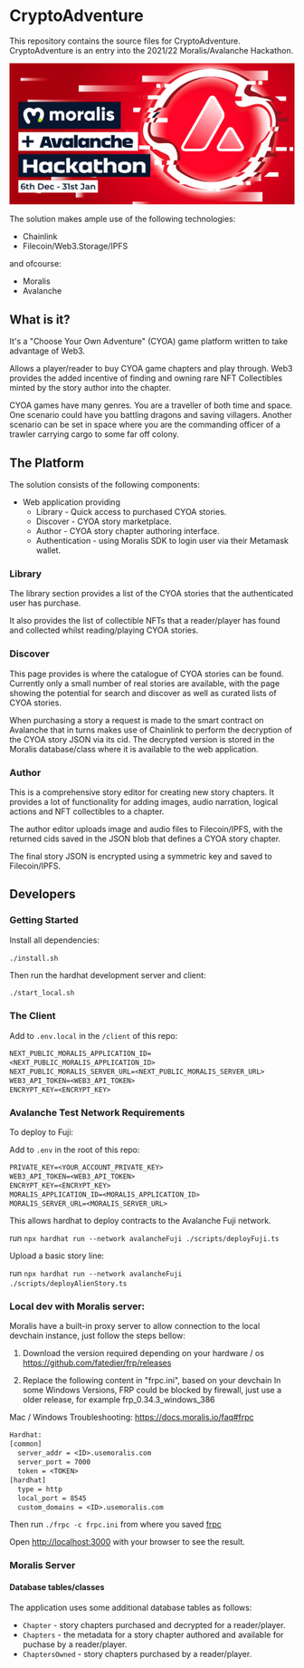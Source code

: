 # CryptoAdventure

This repository contains the source files for CryptoAdventure. CryptoAdventure is an entry into the 2021/22 Moralis/Avalanche Hackathon.

![Moralis/Avalanche Hackthon](/hackathon.png)

The solution makes ample use of the following technologies:

- Chainlink
- Filecoin/Web3.Storage/IPFS

and ofcourse:

- Moralis
- Avalanche

## What is it?

It's a "Choose Your Own Adventure" (CYOA) game platform written to take advantage of Web3.

Allows a player/reader to buy CYOA game chapters and play through. Web3 provides the added incentive of finding and owning rare NFT Collectibles minted by the story author into the chapter.

CYOA games have many genres. You are a traveller of both time and space. One scenario could have you battling dragons and saving villagers. Another scenario can be set in space where you are the commanding officer of a trawler carrying cargo to some far off colony.

## The Platform

The solution consists of the following components:

- Web application providing
  - Library - Quick access to purchased CYOA stories.
  - Discover - CYOA story marketplace.
  - Author - CYOA story chapter authoring interface.
  - Authentication - using Moralis SDK to login user via their Metamask wallet.

### Library

The library section provides a list of the CYOA stories that the authenticated user has purchase.

It also provides the list of collectible NFTs that a reader/player has found and collected whilst reading/playing CYOA stories.

### Discover

This page provides is where the catalogue of CYOA stories can be found. Currently only a small number of real stories are available, with the page showing the potential for search and discover as well as curated lists of CYOA stories.

When purchasing a story a request is made to the smart contract on Avalanche that in turns makes use of Chainlink to perform the decryption of the CYOA story JSON via its cid. The decrypted version is stored in the Moralis database/class where it is available to the web application.

### Author

This is a comprehensive story editor for creating new story chapters. It provides a lot of functionality for adding images, audio narration, logical actions and NFT collectibles to a chapter.

The author editor uploads image and audio files to Filecoin/IPFS, with the returned cids saved in the JSON blob that defines a CYOA story chapter.

The final story JSON is encrypted using a symmetric key and saved to Filecoin/IPFS.

## Developers

### Getting Started

Install all dependencies:

`./install.sh`

Then run the hardhat development server and client:

```bash
./start_local.sh
```

### The Client

Add to `.env.local` in the `/client` of this repo:

```
NEXT_PUBLIC_MORALIS_APPLICATION_ID=<NEXT_PUBLIC_MORALIS_APPLICATION_ID>
NEXT_PUBLIC_MORALIS_SERVER_URL=<NEXT_PUBLIC_MORALIS_SERVER_URL>
WEB3_API_TOKEN=<WEB3_API_TOKEN>
ENCRYPT_KEY=<ENCRYPT_KEY>

```

### Avalanche Test Network Requirements

To deploy to Fuji:

Add to `.env` in the root of this repo:

```
PRIVATE_KEY=<YOUR_ACCOUNT_PRIVATE_KEY>
WEB3_API_TOKEN=<WEB3_API_TOKEN>
ENCRYPT_KEY=<ENCRYPT_KEY>
MORALIS_APPLICATION_ID=<MORALIS_APPLICATION_ID>
MORALIS_SERVER_URL=<MORALIS_SERVER_URL>
```

This allows hardhat to deploy contracts to the Avalanche Fuji network.

run `npx hardhat run --network avalancheFuji ./scripts/deployFuji.ts`

Upload a basic story line:

run `npx hardhat run --network avalancheFuji ./scripts/deployAlienStory.ts`

### Local dev with Moralis server:

Moralis have a built-in proxy server to allow connection to the local devchain instance, just follow the steps bellow:

1. Download the version required depending on your hardware / os
   https://github.com/fatedier/frp/releases

2. Replace the following content in "frpc.ini", based on your devchain
   In some Windows Versions, FRP could be blocked by firewall, just use a older release, for example frp_0.34.3_windows_386

Mac / Windows Troubleshooting: https://docs.moralis.io/faq#frpc

```
Hardhat:
[common]
  server_addr = <ID>.usemoralis.com
  server_port = 7000
  token = <TOKEN>
[hardhat]
  type = http
  local_port = 8545
  custom_domains = <ID>.usemoralis.com

```

Then run `./frpc -c frpc.ini` from where you saved [frpc](https://github.com/fatedier/frp)

Open [http://localhost:3000](http://localhost:3000) with your browser to see the result.

### Moralis Server

#### Database tables/classes

The application uses some additional database tables as follows:

- `Chapter` - story chapters purchased and decrypted for a reader/player.
- `Chapters` - the metadata for a story chapter authored and available for puchase by a reader/player.
- `ChaptersOwned` - story chapters purchased by a reader/player.
